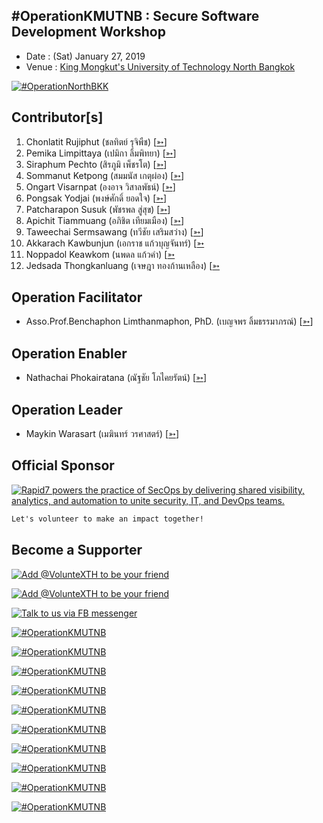 ## #OperationKMUTNB : Secure Software Development Workshop

+ Date : (Sat) January 27, 2019
+ Venue : [King Mongkut's University of Technology North Bangkok](https://www.kmutnb.ac.th/)

[![](/OperationKMUTNB/pic/Group.jpg "#OperationNorthBKK")](https://web.facebook.com/hashtag/OperationNorthBKK)

## Contributor[s]
1. Chonlatit Rujiphut (ชลทิตย์ รุจิพืช) [[➳](https://www.facebook.com/Tsunakun27)]
1. Pemika Limpittaya (เปมิกา ลิ้มพิทยา) [[➳](https://www.facebook.com/tourlek.fisho)]
1. Siraphum Pechto (สิรภูมิ เพ็ชรโต) [[➳](https://www.facebook.com/SiraphumPechto)]
1. Sommanut Ketpong (สมมนัส เกตุผ่อง) [[➳](https://www.facebook.com/tong.ketpong)]
1. Ongart Visarnpat (องอาจ วิสาลพัธน์) [[➳](https://www.facebook.com/profile.php?id=100001047251442)]
1. Pongsak Yodjai (พงษ์ศักดิ์ ยอดใจ) [[➳](https://www.facebook.com/iampongsak)]
1. Patcharapon Susuk (พัชรพล สู่สุข) [[➳](https://www.facebook.com/Forestwick)]
1. Apichit Tiammuang (อภิชิต เทียมเมือง) [[➳](https://www.facebook.com/zer0kan)]
1. Taweechai Sermsawang (ทวีชัย เสริมสว่าง) [[➳](https://www.facebook.com/victor.history)]
1. Akkarach Kawbunjun (เอกราช แก้วบุญจันทร์) [[➳](https://www.facebook.com/akkarach.kawbunjun)
1. Noppadol Keawkom (นพดล แก้วคำ) [[➳](https://www.facebook.com/noppadol.km)
1. Jedsada Thongkanluang (เจษฎา ทองก้านเหลือง) [[➳](https://www.facebook.com/tomcisco)

## Operation Facilitator
+ Asso.Prof.Benchaphon Limthanmaphon, PhD. (เบญจพร ลิ้มธรรมาภรณ์) [[➳](http://www.cs.kmutnb.ac.th/ShowTeacher.jsp?name=blt)]

## Operation Enabler
+ Nathachai Phokairatana (ณัฐชัย โภไคยรัตน์) [[➳](https://www.facebook.com/mobiuz.pw)]

## Operation Leader
+ Maykin Warasart (เมฆินทร์ วรศาสตร์) [[➳](http://mk.in.th)]

## Official Sponsor
[![](/OperationKMUTNB/pic/Rapid7_logo_300.png "Rapid7 powers the practice of SecOps by delivering shared visibility, analytics, and automation to unite security, IT, and DevOps teams.")](https://www.rapid7.com/)

```markdown
Let's volunteer to make an impact together!
```

## Become a Supporter

[![](https://scdn.line-apps.com/n/line_add_friends/btn/en.png "Add @VolunteXTH to be your friend")](https://lin.ee/cnIgUj4)

[![](/@VolunteXTH.png "Add @VolunteXTH to be your friend")](https://line.me/R/ti/p/@voluntex)

[![](/fb-m.png "Talk to us via FB messenger")](https://m.me/VolunteXTH)

[![](/OperationKMUTNB/pic/Team.jpg "#OperationKMUTNB")](https://www.facebook.com/hashtag/OperationKMUTNB)

[![](/OperationKMUTNB/pic/Prep.jpg "#OperationKMUTNB")](https://www.facebook.com/hashtag/OperationKMUTNB)

[![](/OperationKMUTNB/pic/During.jpg "#OperationKMUTNB")](https://www.facebook.com/hashtag/OperationKMUTNB)

[![](/OperationKMUTNB/pic/During1.jpg "#OperationKMUTNB")](https://www.facebook.com/hashtag/OperationKMUTNB)

[![](/OperationKMUTNB/pic/During2.jpg "#OperationKMUTNB")](https://www.facebook.com/hashtag/OperationKMUTNB)

[![](/OperationKMUTNB/pic/During3.jpg "#OperationKMUTNB")](https://www.facebook.com/hashtag/OperationKMUTNB)

[![](/OperationKMUTNB/pic/During4.jpg "#OperationKMUTNB")](https://www.facebook.com/hashtag/OperationKMUTNB)

[![](/OperationKMUTNB/pic/During5.jpg "#OperationKMUTNB")](https://www.facebook.com/hashtag/OperationKMUTNB)

[![](/OperationKMUTNB/pic/AfterTheMatch1.jpg "#OperationKMUTNB")](https://www.facebook.com/hashtag/OperationKMUTNB)

[![](/OperationKMUTNB/pic/AfterTheMatch2.jpg "#OperationKMUTNB")](https://www.facebook.com/hashtag/OperationKMUTNB)
